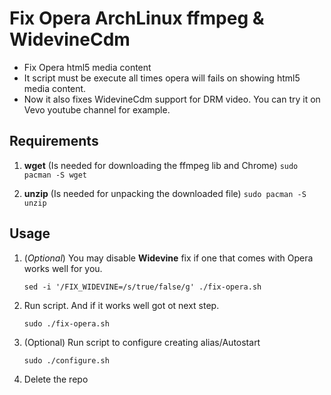 # Fix Opera ArchLinux ffmpeg & WidevineCdm

* Fix Opera html5 media content
* It script must be execute all times opera will fails on showing html5 media content.
* Now it also fixes WidevineCdm support for DRM video. You can try it on Vevo youtube channel for example.

## Requirements

1. **wget** (Is needed for downloading the ffmpeg lib and Chrome)
    ```sudo pacman -S wget```

2. **unzip** (Is needed for unpacking the downloaded file)
    ```sudo pacman -S unzip```

## Usage

1. (*Optional*) You may disable **Widevine** fix if one that comes with Opera works well for you.

    ```sed -i '/FIX_WIDEVINE=/s/true/false/g' ./fix-opera.sh```

2. Run script. And if it works well got ot next step.
    
    ```sudo ./fix-opera.sh```

3. (Optional) Run script to configure creating alias/Autostart

    ```sudo ./configure.sh```

4. Delete the repo

    ``` rm -rf <directory>
